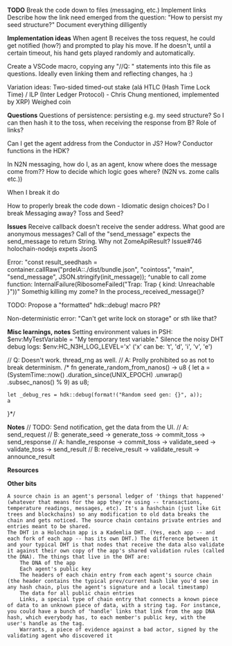 **TODO**
Break the code down to files (messaging, etc.)
Implement links
    Describe how the link need emerged from the question: "How to persist my seed structure?"
Document everything dilligently

**Implementation ideas**
When agent B receives the toss request, he could get notified (how?) and prompted to play his move.
    If he doesn't, until a certain timeout, his hand gets played randomly and automatically.

Create a VSCode macro, copying any "//Q: " statements into this file as questions.
    Ideally even linking them and reflecting changes, ha :)

Variation ideas:
    Two-sided timed-out stake (alá HTLC (Hash Time Lock Time) / ILP (Inter Ledger Protocol) - Chris Chung mentioned, implemented by XRP)
    Weighed coin
    

**Questions**
Questions of persistence: persisting e.g. my seed structure? So I can then hash it to the toss, when receiving the response from B?
    Role of links?

Can I get the agent address from the Conductor in JS? How? Conductor functions in the HDK?

In N2N messaging, how do I, as an agent, know where does the message come from??
How to decide which logic goes where? (N2N vs. zome calls etc.))

When I break it do

How to properly break the code down - Idiomatic design choices? Do I break Messaging away? Toss and Seed?


**Issues**
Receive callback doesn't receive the sender address. What good are anonymous messages?
Call of the "send_message" expects the send_message to return String. Why not ZomeApiResult<String>?
    Issue#746
holochain-nodejs expets JsonS

Error: "const result_seedhash = container.callRaw("prdelA::./dist/bundle.json", "cointoss", "main", "send_message", JSON.stringify(init_message));
                                    ^unable to call zome function: InternalFailure(RibosomeFailed("Trap: Trap { kind: Unreachable }"))"
    Somethig killing my zome? In the process_received_message()?

TODO: Propose a "formatted" hdk::debug! macro PR?

Non-deterministic error: "Can't get write lock on storage" or sth like that?


**Misc learnings, notes**
Setting environment values in PSH: $env:MyTestVariable = "My temporary test variable."
Silence the noisy DHT debug logs: $env:HC_N3H_LOG_LEVEL='x' ('x' can be: 't', 'd', 'i', 'v', 'e')


// Q: Doesn't work. thread_rng as well.
// A: Prolly prohibited so as not to break determinism.
/* fn generate_random_from_nanos() -> u8 {
    let a = (SystemTime::now()
        .duration_since(UNIX_EPOCH)
        .unwrap()
        .subsec_nanos() % 9) as u8;
    
    let _debug_res = hdk::debug(format!("Random seed gen: {}", a));
    a
}*/



**Notes**
// TODO: Send notification, get the data from the UI.
// A: send_request
// B: generate_seed -> generate_toss -> commit_toss -> send_response
// A: handle_response -> commit_toss -> validate_seed -> validate_toss -> send_result
// B: receive_result -> validate_result -> announce_result


**Resources**


**Other bits**

    A source chain is an agent's personal ledger of 'things that happened' (whatever that means for the app they're using -- transactions, temperature readings, messages, etc). It's a hashchain (just like Git trees and blockchains) so any modification to old data breaks the chain and gets noticed. The source chain contains private entries and entries meant to be shared.
    The DHT in a Holochain app is a Kademlia DHT. (Yes, each app -- and each fork of each app -- has its own DHT.) The difference between it and your typical DHT is that nodes that receive the data also validate it against their own copy of the app's shared validation rules (called the DNA). The things that live in the DHT are:
        The DNA of the app
        Each agent's public key
        The headers of each chain entry from each agent's source chain (the header contains the typical prev/current hash like you'd see in any hash chain, plus the agent's signature and a local timestamp)
        The data for all public chain entries
        Links, a special type of chain entry that connects a known piece of data to an unknown piece of data, with a string tag. For instance, you could have a bunch of 'handle' links that link from the app DNA hash, which everybody has, to each member's public key, with the user's handle as the tag.
        Warrants, a piece of evidence against a bad actor, signed by the validating agent who discovered it

